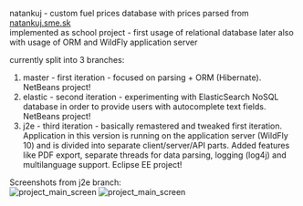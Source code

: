 natankuj - custom fuel prices database with prices parsed from <a href="http://auto.sme.sk/natankuj/bratislavsky-kraj">natankuj.sme.sk</a>  
implemented as school project - first usage of relational database later also with usage of ORM and WildFly application server  
  
currently split into 3 branches:
<ol>
  <li>master - first iteration - focused on parsing + ORM (Hibernate). NetBeans project!</li>
  <li>elastic - second iteration - experimenting with ElasticSearch NoSQL database in order to provide users with autocomplete text fields. NetBeans project!</li>
  <li>j2e - third iteration - basically remastered and tweaked first iteration. Application in this version is running on the application server (WildFly 10) and is divided into separate client/server/API parts. Added features like PDF export, separate threads for data parsing, logging (log4j) and multilanguage support. Eclipse EE project!</li>
</ol>
  
Screenshots from j2e branch:  
![project_main_screen](https://drive.google.com/uc?id=0B9F-9_QAlgdGQmd1WVp5S0owemM)
![project_main_screen](https://drive.google.com/uc?id=0B9F-9_QAlgdGWGx4Q3JFTDV4QXM)  

